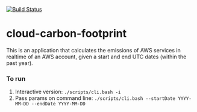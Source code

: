 [![Build Status](https://travis-ci.com/dtoakley/cloud-carbon-footprint.svg?token=NzrMQqD3umSypwStq1MQ&branch=trunk)](https://travis-ci.com/dtoakley/cloud-carbon-footprint)

# cloud-carbon-footprint

This is an application that calculates the emissions of AWS services in realtime of an AWS account, given a start and end UTC dates (within the past year).

### To run
  1. Interactive version: `./scripts/cli.bash -i`
  2. Pass params on command line: `./scripts/cli.bash --startDate YYYY-MM-DD --endDate YYYY-MM-DD`
